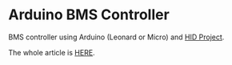 # Arduino BMS Controller

BMS controller using Arduino (Leonard or Micro) and [HID Project](https://github.com/NicoHood/HID).

The whole article is [HERE](https://mell0w-5phere.net/jaded5phere/2018/10/01/bms-controller/).
